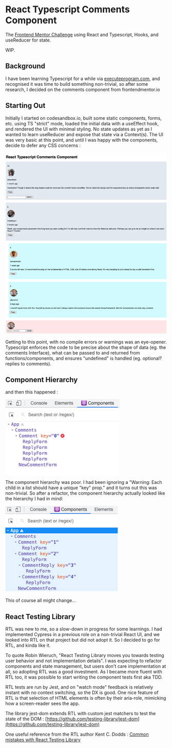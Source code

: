 # React Typescript Comments Component

The [Frontend Mentor Challenge](https://www.frontendmentor.io/challenges/interactive-comments-section-iG1RugEG9) using React and Typescript, Hooks, and useReducer for state.

WIP.

## Background

I have been learning Typescript for a while via [executeprogram.com](https://www.executeprogram.com/), and recognised it was time to build something non-trivial, so after some research, I decided on the comments component from frontendmentor.io

## Starting Out

Initially I started on codesandbox.io, built some static components, forms, etc. using TS "strict" mode, loaded the initial data with a useEffect hook, and rendered the UI with minimal styling. No state updates as yet as I wanted to learn useReducer and expose that state via a Context(s). The UI was very basic at this point, and until I was happy with the components, decide to defer any CSS concerns :

![static UI minimal CSS](https://raw.githubusercontent.com/philval/react-typescript-comments-component/main/static-UI-minimal-CSS.png)

Getting to this point, with no compile errors or warnings was an eye-opener. Typescript enforces the code to be precise about the shape of data (eg. the comments Interface), what can be passed to and returned from functions/components, and ensures "undefined" is handled (eg. optional? replies to comments).

## Component Hierarchy

and then this happened :

![component hierarchy start](https://raw.githubusercontent.com/philval/react-typescript-comments-component/main/components-start.png)

The component hierarchy was poor. I had been ignoring a "Warning: Each child in a list should have a unique "key" prop." and it turns out this was non-trivial. So after a refactor, the component hierarchy actually looked like the hierarchy I had in mind:

![component hierarchy after refactor](https://raw.githubusercontent.com/philval/react-typescript-comments-component/main/components-after-refactor.png)

This of course all might change...

## React Testing Library

RTL was new to me, so a slow-down in progress for some learnings. I had implemented Cypress in a previous role on a non-trivial React UI, and we looked into RTL on that project but did not adopt it. So I decided to go for RTL, and kinda like it.

To quote Robin Wieruch, "React Testing Library moves you towards testing user behavior and not implementation details". I was expecting to refactor components and state management, but users don't care implementation at all, so adopting RTL was a good investment. As I became more fluent with RTL too, it was possible to start writing the component tests first aka TDD.

RTL tests are run by Jest, and on "watch mode" feedback is relatively instant with no context switching, so the DX is good. One nice feature of RTL is that selection of HTML elements is often by their aria-role, mimicking how a screen-reader sees the app.

The library jest-dom extends RTL with custom jest matchers to test the state of the DOM :
[https://github.com/testing-library/jest-dom](https://github.com/testing-library/jest-dom)

One useful reference from the RTL author Kent C. Dodds :
[Common mistakes with React Testing Library](https://kentcdodds.com/blog/common-mistakes-with-react-testing-library)
